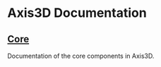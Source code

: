 Axis3D Documentation
====================

## [Core](core/index.md)

Documentation of the core components in Axis3D.
